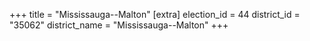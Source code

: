+++
title = "Mississauga--Malton"
[extra]
election_id = 44
district_id = "35062"
district_name = "Mississauga--Malton"
+++
